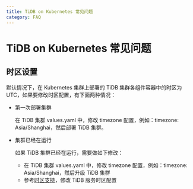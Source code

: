 ```yaml
---
title: TiDB on Kubernetes 常见问题
category: FAQ
---
```


# TiDB on Kubernetes 常见问题

## 时区设置

默认情况下，在 Kubernetes 集群上部署的 TiDB 集群各组件容器中的时区为 UTC，如果要修改时区配置，有下面两种情况：

* 第一次部署集群

    在 TiDB 集群 values.yaml 中，修改 timezone 配置，例如：timezone: Asia/Shanghai，然后部署 TiDB 集群。
* 集群已经在运行

    如果 TiDB 集群已经在运行，需要做如下修改：
    * 在 TiDB 集群 values.yaml 中，修改 timezone 配置，例如：timezone: Asia/Shanghai，然后升级 TiDB 集群
    * 参考[时区支持](../how-to/configure/time-zone.md)，修改 TiDB 服务时区配置
